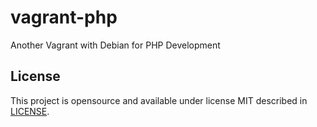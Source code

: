 # vagrant-php

Another Vagrant with Debian for PHP Development

## License

This project is opensource and available under license MIT described in
[LICENSE](https://github.com/wandersonwhcr/vagrant-php/blob/master/LICENSE).
